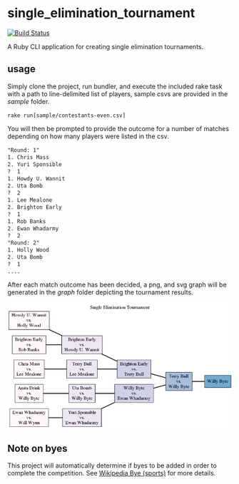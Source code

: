 # single_elimination_tournament
[![Build Status](https://travis-ci.org/nozpheratu/single_elimination_tournament.svg?branch=master)](https://travis-ci.org/nozpheratu/single_elimination_tournament)

A Ruby CLI application for creating single elimination tournaments.

## usage
Simply clone the project, run bundler, and execute the included rake task with a path to line-delimited list of players, sample csvs are
provided in the *sample* folder.
```
rake run[sample/contestants-even.csv]
```
You will then be prompted to provide the outcome for a number of matches depending on how many players were listed in the csv.
```t
"Round: 1"
1. Chris Mass
2. Yuri Sponsible
?  1
1. Howdy U. Wannit
2. Uta Bomb
?  2
1. Lee Mealone
2. Brighton Early
?  1
1. Rob Banks
2. Ewan Whadarmy
?  2
"Round: 2"
1. Holly Wood
2. Uta Bomb
?  1
....
```
After each match outcome has been decided, a png, and svg graph will be generated in the *graph* folder depicting the tournament
results.

![graph](graph/graph.png)

## Note on byes
This project will automatically determine if byes to be added in order to complete the competition. See [Wikipedia Bye (sports)](https://en.wikipedia.org/wiki/Bye_(sports))
for more details.

